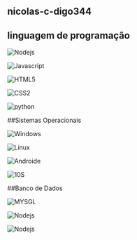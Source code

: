 ## nicolas-c-digo344

## linguagem de programação

![Nodejs](https://img.shields.io/badge/Node.js-43853D?style=for-the-badge&logo=node.js&logoColor=black)

![Javascript](https://img.shields.io/badge/JavaScript-F7DF1E?style=for-the-badge&logo=javascript&logoColor=black)

![HTML5](https://img.shields.io/badge/HTML5-E34F26?style=for-the-badge&logo=html5&logoColor=white)

![CSS2](https://img.shields.io/badge/CSS3-1572B6?style=for-the-badge&logo=css3&logoColor=white)

![python](https://img.shields.io/badge/Python-14354C?style=for-the-badge&logo=python&logoColor=white)



##Sistemas Operacionais

![Windows](https://img.shields.io/badge/Windows-0078D6?style=for-the-badge&logo=windows&logoColor=white)

![Linux](https://img.shields.io/badge/Linux-FCC624?style=for-the-badge&logo=linux&logoColor=black)

![Androide](https://img.shields.io/badge/Android-3DDC84?style=for-the-badge&logo=android&logoColor=white)

![10S](https://img.shields.io/badge/iOS-000000?style=for-the-badge&logo=ios&logoColor=white)



##Banco de Dados

![MYSGL](https://img.shields.io/badge/MySQL-00000F?style=for-the-badge&logo=mysql&logoColor=white)

![Nodejs](https://img.shields.io/badge/Node.js-43853D?style=for-the-badge&logo=node.js&logoColor=black)

![Nodejs](https://img.shields.io/badge/Node.js-43853D?style=for-the-badge&logo=node.js&logoColor=black)





